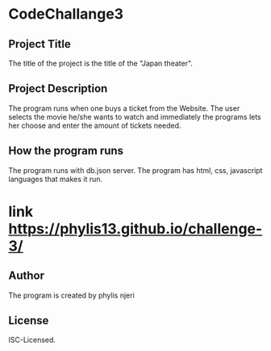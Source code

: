 # CodeChallange3
## Project Title
The title of the project is the title of the "Japan theater".

## Project Description
The program runs when one buys a ticket from the Website. The user selects the movie he/she wants to watch and immediately the programs lets her choose and enter the amount of tickets needed.

## How the program runs
The program runs with db.json server. 
The program has html, css, javascript languages that makes it run.
# link  https://phylis13.github.io/challenge-3/



## Author
The program is created by phylis njeri

## License
ISC-Licensed.

